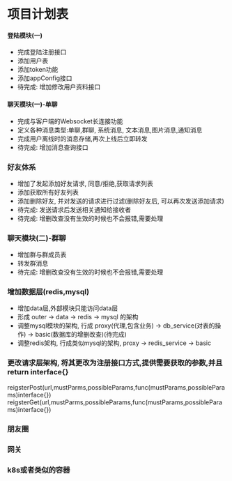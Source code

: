 # 项目计划表
#### 登陆模块(一)
* 完成登陆注册接口
* 添加用户表
* 添加token功能
* 添加appConfig接口
* 待完成: 增加修改用户资料接口

#### 聊天模块(一)-单聊
* 完成与客户端的Websocket长连接功能
* 定义各种消息类型:单聊,群聊, 系统消息, 文本消息,图片消息,通知消息
* 完成用户离线时的消息存储,再次上线后立即转发
* 待完成: 增加消息查询接口

### 好友体系
* 增加了发起添加好友请求, 同意/拒绝,获取请求列表
* 添加获取所有好友列表
* 添加删除好友, 并对发送的请求进行过滤(删除好友后, 可以再次发送添加请求)
* 待完成: 发送请求后发送相关通知给接收者
* 待完成: 增删改查没有生效的时候也不会报错,需要处理

### 聊天模块(二)-群聊
* 增加群与群成员表
* 转发群消息
* 待完成: 增删改查没有生效的时候也不会报错,需要处理


### 增加数据层(redis,mysql)
* 增加data层,外部模块只能访问data层
* 形成 outer -> data -> redis -> mysql 的架构
* 调整mysql模块的架构, 行成 proxy(代理,包含业务) -> db_service(对表的操作) -> basic(数据库的增删改查)(待完成)
* 调整redis架构, 行成类似mysql的架构, proxy -> redis_service -> basic

### 更改请求层架构, 将其更改为注册接口方式,提供需要获取的参数,并且return interface{}
reigsterPost(url,mustParms,possibleParams,func(mustParams,possibleParams)interface{})
reigsterGet(url,mustParms,possibleParams,func(mustParams,possibleParams)interface{})


### 朋友圈


### 网关


### k8s或者类似的容器



